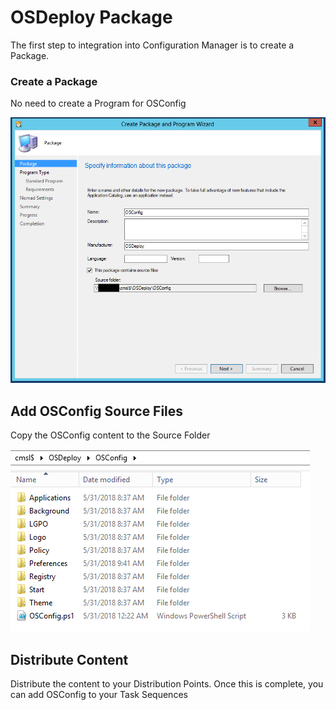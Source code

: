 # OSDeploy Package

The first step to integration into Configuration Manager is to create a Package.

### Create a Package

No need to create a Program for OSConfig

![](../../.gitbook/assets/2018-05-31_9-47-52.png)

## Add OSConfig Source Files

Copy the OSConfig content to the Source Folder

![](../../.gitbook/assets/2018-05-31_9-43-36.png)

## Distribute Content

Distribute the content to your Distribution Points. Once this is complete, you can add OSConfig to your Task Sequences

